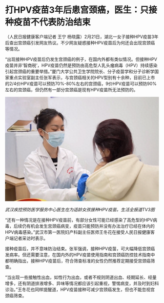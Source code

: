 # 打HPV疫苗3年后患宫颈癌，医生：只接种疫苗不代表防治结束

（人民日报健康客户端记者 王宁
杨晓露）2月21日，湖北一女子接种HPV疫苗3年后查出宫颈癌引发网友热议。不少网友疑惑接种HPV疫苗后为何还会出现宫颈癌等情况。

“出现接种HPV疫苗后仍发生宫颈癌的例子，在国内外都有类似情况。但接种HPV疫苗并非‘智商税’，HPV疫苗仍然是预防由高危型人乳头瘤病毒（HPV）持续感染引起宫颈癌的重要举措。”厦门大学公共卫生学院院长、分子疫苗学和分子诊断学国家重点实验室副主任张军表示，与宫颈癌相关的HPV型别有十余种，目前已上市的2/4价HPV疫苗可以预防70%-80%左右的宫颈癌，9价HPV疫苗可以预防90%左右的宫颈癌，但仍然有一部分宫颈癌是现有HPV疫苗所无法预防的。

![5c9ecf7414c3e91077ef24092e2c9e01.jpg](https://raw.githubusercontent.com/qqhsx/qqnews_image/main/2024/02/23/打HPV疫苗3年后患宫颈癌，医生：只接种疫苗不代表防治结束/5c9ecf7414c3e91077ef24092e2c9e01.jpg)

_武汉疾控预防医学服务中心医生在为适龄女孩接种HPV疫苗。生活全报道TV3图_

“还有一种情况是在接种HPV疫苗前，有部分女性可能已经感染了高危型的HPV病毒，后续仍有机会发生宫颈癌病变，疫苗只能预防并没有办法治疗已经在体内的HPV病毒感染。”武汉市第一医院妇产科副主任医师王冬花在接受人民日报健康客户端记者采访时表示。

接种疫苗后，并不意味防治结束。张军强调，接种HPV疫苗，可大幅降低宫颈癌发病率。但还需要注意，在国内外的HPV疫苗使用指南和宫颈癌防控技术指南中都明确指出，接种HPV疫苗后，符合筛查标准的女性仍然推荐定期接受宫颈癌筛查。

“当出现一些接触性出血，如性行为出血，或者不规则阴道出血、经期延长、经量增多，还有阴道排液增多、异味等情况都应该引起重视，警惕病变，并及时到妇科诊治。”王冬花也同样提醒道，HPV疫苗接种可减少宫颈癌发生，但也不能忽视宫颈癌筛查。


